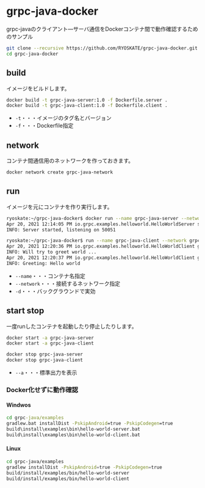 # grpc-java-docker

grpc-javaのクライアント―サーバ通信をDockerコンテナ間で動作確認するためのサンプル

```bash
git clone --recursive https://github.com/RYOSKATE/grpc-java-docker.git
cd grpc-java-docker
```

## build

イメージをビルドします。

```bash
docker build -t grpc-java-server:1.0 -f Dockerfile.server .
docker build -t grpc-java-client:1.0 -f Dockerfile.client .
```

- `-t`・・・イメージのタグ名とバージョン
- `-f`・・・Dockerfile指定

## network

コンテナ間通信用のネットワークを作っておきます。

```bash
docker network create grpc-java-network
```

## run

イメージを元にコンテナを作り実行します。

```bash
ryoskate:~/grpc-java-docker$ docker run --name grpc-java-server --network grpc-java-network grpc-java-server:1.0
Apr 20, 2021 12:14:05 PM io.grpc.examples.helloworld.HelloWorldServer start
INFO: Server started, listening on 50051
```

```bash
ryoskate:~/grpc-java-docker$ run --name grpc-java-client --network grpc-java-network grpc-java-client:1.0
Apr 20, 2021 12:20:36 PM io.grpc.examples.helloworld.HelloWorldClient greet
INFO: Will try to greet world ...
Apr 20, 2021 12:20:37 PM io.grpc.examples.helloworld.HelloWorldClient greet
INFO: Greeting: Hello world
```

- `--name`・・・コンテナ名指定
- `--network`・・・接続するネットワーク指定
- `-d`・・・バックグラウンドで実効

## start stop

一度runしたコンテナを起動したり停止したりします。

```bash
docker start -a grpc-java-server
docker start -a grpc-java-client

docker stop grpc-java-server
docker stop grpc-java-client
```

- `--a`・・・標準出力を表示

### Docker化せずに動作確認

#### Windwos

```bat
cd grpc-java/examples
gradlew.bat installDist -PskipAndroid=true -PskipCodegen=true
build\install\examples\bin\hello-world-server.bat
build\install\examples\bin\hello-world-client.bat
```

#### Linux

```bash
cd grpc-java/examples
gradlew installDist -PskipAndroid=true -PskipCodegen=true
build/install/examples/bin/hello-world-server
build/install/examples/bin/hello-world-client
```
